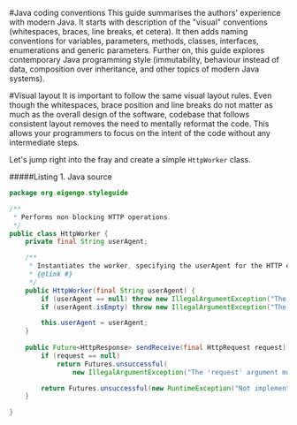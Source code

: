 #Java coding conventions
This guide summarises the authors' experience with modern Java. It starts with description of the "visual" conventions (whitespaces, braces, line breaks, et cetera). It then adds naming conventions for variables, parameters, methods, classes, interfaces, enumerations and generic parameters. Further on, this guide explores contemporary Java programming style (immutability, behaviour instead of data, composition over inheritance, and other topics of modern Java systems).

#Visual layout
It is important to follow the same visual layout rules. Even though the whitespaces, brace position and line breaks do not matter as much as the overall design of the software, codebase that follows consistent layout removes the need to mentally reformat the code. This allows your programmers to focus on the intent of the code without any intermediate steps.

Let's jump right into the fray and create a simple ``HttpWorker`` class. 

#####Listing 1. Java source
```java
package org.eigengo.styleguide

/**
 * Performs non-blocking HTTP operations.
 */
public class HttpWorker {
	private final String userAgent;

	/**
	 * Instantiates the worker, specifying the userAgent for the HTTP operations in the
	 * {@link #}
	 */
	public HttpWorker(final String userAgent) {
		if (userAgent == null) throw new IllegalArgumentException("The 'userAgent' argument must not be null.");
		if (userAgent.isEmpty) throw new IllegalArgumentException("The 'userAgent' argument must not be empty.");

		this.userAgent = userAgent;
	}
	
	public Future<HttpResponse> sendReceive(final HttpRequest request) {
		if (request == null) 
			return Futures.unsuccessful(
				new IllegalArgumentException("The 'request' argument must not be null."));

		return Futures.unsuccessful(new RuntimeException("Not implemented."));
	}

}
```
